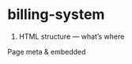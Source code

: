 # billing-system

1) HTML structure — what’s where

<head>

Page meta & embedded <style> hold the UI / print styles.

Page title and top heading:

<h1>PACIFIC LEATHER COMPANY — Billing System</h1>

Controls area (.controls.no-print) — top action bar (not printed):

Add Row, Clear Rows buttons for the main bill table.

GST % input.

Select Company dropdown (to choose which company will appear on printed documents).

Print Bill and Print Sales Tax Invoice buttons.

Bill section (#billSection)

Company name placeholder: <h1 id="companyName"> — updated before printing.

Main items table (#itemsTable) with #itemsBody for dynamic rows.

Totals in table footer and summary inputs (#subtotal, #gstAmount, #grandTotal).

Signature lines.

Sales Tax Invoice section (#salesInvoiceSection)

Company name placeholder for invoice: <h1 id="companyNameInvoice">.

Supplier controls (a supplier select with data attributes) plus supplier display fields (#supplierName, #supplierAddress, etc.)

Buyer fields (editable).

Sales tax table (#salesTaxTable) with body #salesTaxBody — starts with 1 row by default.

Buttons (inside supplier/buyer area, no-print) to Add Invoice Row and Clear Rows.


2) CSS — what’s important

General layout, typography, colors for neat, readable UI.

@media print block:

Makes only the currently selected print area visible (via .print-area) and hides UI controls (.no-print).

Ensures printed tables show black borders and buttons are hidden.

Visual niceties: shadow, rounded corners, input focus background.


Totals and amount-in-words (#grandTotalTax, #amountInWords).
3) JavaScript — behavior explained line by line (high level and then functions)
A — Billing system variables & setup
const itemsBody = document.getElementById("itemsBody");
const addRowBtn = document.getElementById("addRowBtn");
const clearBtn = document.getElementById("clearBtn");
const gstInput = document.getElementById("gstInput");
const gstLabel = document.getElementById("gstPercentLabel");


Grabs DOM elements used by the billing functions.

B — addRow() — add a new line to bill table
function addRow() { ... }


Creates a <tr> with inputs for PLC Date, PLC GP#, P.G Date, P.G#, Article, PC's, SQ.FT, RATE and a read-only AMOUNT.

Appends the row to itemsBody.

Calls attachRowListeners(row) to wire up auto-calculation and remove button behavior.

How to use:

Click Add Row to add a new billing line.

C — attachRowListeners(row) — wired per-row listeners
function attachRowListeners(row) { ... }


Finds .pcs, .sqft, .rate, .amount, and the remove button in the row.

recalc() computes amount = sqft * rate and writes to the .amount input.

Adds input listeners on sqft and rate so amount updates live as you type.

Adds click handler to Remove button — removes the row and updates totals.

Note: pcs isn't used directly for amount calculation; it's included for counts/summary.

D — updateTotals() — recalculates all bill totals
function updateTotals() { ... }


Iterates every row in itemsBody, summing:

total pieces (totalPcs from .pcs)

total sqft (totalSqft from .sqft)

total amounts (totalAmt from .amount)

Writes computed totals into:

footer placeholders: #totalPcs, #totalSqft, #totalAmount

summary inputs: #subtotal, #gstAmount, #grandTotal

GST is computed from subtotal * gst%.

Called automatically when row inputs change or rows are added/removed.

E — Billing buttons wiring
addRowBtn.addEventListener("click", addRow);
clearBtn.addEventListener("click", () => {...});
gstInput.addEventListener("input", () => {...});


Add Row adds a billing line.

Clear Rows empties the billing table (and triggers totals update).

Changing GST % updates totals live.

F — Supplier auto-fill (sales invoice)
const supplierSelect = document.getElementById("supplierSelect");
...
supplierSelect.addEventListener("change", () => {
  const selected = supplierSelect.options[supplierSelect.selectedIndex];
  supplierName.textContent = selected.textContent;
  supplierAddress.textContent = selected.dataset.address;
  supplierNTN.textContent = selected.dataset.ntn;
  supplierSTRN.textContent = selected.dataset.strn;
});


The <select id="supplierSelect"> has <option> tags with data-address, data-ntn, data-strn.

When the user picks a supplier option, the supplier display fields are updated.

Important: populate data- attributes in the HTML option tags with accurate values (address/NTN/STRN). Example:

<option value="pacific" data-address="Plot No.85..." data-ntn="1234" data-strn="5678">Pacific Leather Company</option>


The selector is marked class="no-print", so it hides when printing — only the chosen supplier fields (plain text) show.

G — Sales Tax Invoice calculation (updateSalesTaxTotals)
function updateSalesTaxTotals() { ... }


Iterates all rows (each <tr>) in salesTaxBody.

For each row:

reads qty, unitPrice, rateTax, furtherTax

computes:

valueGoods = qty * unitPrice

amountTax = valueGoods * (rateTax/100)

totalRow = valueGoods + amountTax + furtherTax

writes valueGoods, amountTax, totalRow into the row inputs (read-only)

accumulates total

After loop:

sets #grandTotalTax to total

converts to words using numberToWords() and writes #amountInWords.

This function is called whenever inputs inside salesTaxBody change (thanks to delegated listener).

H — Add / Clear rows for Sales Tax Invoice
const addSalesRowBtn = document.getElementById("addSalesRowBtn");
const clearSalesRowBtn = document.getElementById("clearSalesRowBtn");
addSalesRowBtn.addEventListener("click", addSalesTaxRow);
clearSalesRowBtn.addEventListener("click", () => { salesTaxBody.innerHTML = ""; updateSalesTaxTotals(); });


addSalesTaxRow() creates and appends a new table row for the invoice table (same columns as initial row).

Because the input salesTaxBody.addEventListener("input", ...) is attached to the parent, newly appended rows are handled automatically for live calculation.

Clear Rows empties the sales tax rows.

If you want row removal buttons for invoice rows too, we can add a Remove button per row (I can provide that if you want).

I — numberToWords(num) — numeric to English words

Converts integers to words up to crores/lakhs using simple recursion and arrays for 0–19 and tens.

Used to display amount-in-words for the invoice grand total.

J — Print buttons & company selection
const companySelect = document.getElementById("companySelect");
const companyNameBill = document.getElementById("companyName");
const companyNameInvoice = document.getElementById("companyNameInvoice");

function getCompanyName() { ... }

document.getElementById("printBillBtn").addEventListener("click", () => {
  companyNameBill.textContent = getCompanyName();
  billSection.classList.add("print-area");
  invoiceSection.classList.remove("print-area");
  window.print();
});
document.getElementById("printInvoiceBtn").addEventListener("click", () => {
  companyNameInvoice.textContent = getCompanyName();
  invoiceSection.classList.add("print-area");
  billSection.classList.remove("print-area");
  window.print();
});


companySelect chooses which company name to use on printed documents. getCompanyName() maps the selection to a display string.

When you click Print Bill, it:

sets the <h1 id="companyName"> in the bill section to the selected company name,

marks bill section visible for print (adds class .print-area),

hides invoice print area,

calls window.print() to open the print dialog.

Similarly for Print Sales Tax Invoice: sets invoice section company name and prints only that area.

Important: .print-area + @media print CSS makes only the chosen section visible in the printed output.

4) How to use the page (practical steps)

Select company in the top dropdown (affects printed company header).

For the Bill:

Click Add Row to add lines.

Fill SQ.FT and RATE — AMOUNT auto-calculates.

Add more rows; totals update automatically.

Change GST % to adjust totals.

Click Print Bill — print dialog appears with only the bill showing (company header set).

For the Sales Tax Invoice:

Choose supplier from the Select Supplier dropdown (populates supplier details).

Enter buyer details.

Click Add Invoice Row to add more rows (or use the one initial row).

In each invoice row, add Quantity and Unit Price (tax rate and further tax can be changed).

Values, tax, totals and amount-in-words update as you type.

Click Print Sales Tax Invoice — print dialog with only the invoice section.
